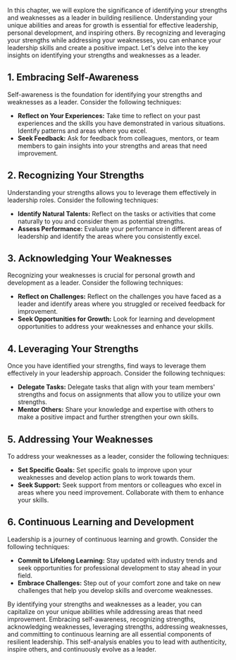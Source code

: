 
In this chapter, we will explore the significance of identifying your strengths and weaknesses as a leader in building resilience. Understanding your unique abilities and areas for growth is essential for effective leadership, personal development, and inspiring others. By recognizing and leveraging your strengths while addressing your weaknesses, you can enhance your leadership skills and create a positive impact. Let's delve into the key insights on identifying your strengths and weaknesses as a leader.

**1. Embracing Self-Awareness**
-------------------------------

Self-awareness is the foundation for identifying your strengths and weaknesses as a leader. Consider the following techniques:

* **Reflect on Your Experiences:** Take time to reflect on your past experiences and the skills you have demonstrated in various situations. Identify patterns and areas where you excel.
* **Seek Feedback:** Ask for feedback from colleagues, mentors, or team members to gain insights into your strengths and areas that need improvement.

**2. Recognizing Your Strengths**
---------------------------------

Understanding your strengths allows you to leverage them effectively in leadership roles. Consider the following techniques:

* **Identify Natural Talents:** Reflect on the tasks or activities that come naturally to you and consider them as potential strengths.
* **Assess Performance:** Evaluate your performance in different areas of leadership and identify the areas where you consistently excel.

**3. Acknowledging Your Weaknesses**
------------------------------------

Recognizing your weaknesses is crucial for personal growth and development as a leader. Consider the following techniques:

* **Reflect on Challenges:** Reflect on the challenges you have faced as a leader and identify areas where you struggled or received feedback for improvement.
* **Seek Opportunities for Growth:** Look for learning and development opportunities to address your weaknesses and enhance your skills.

**4. Leveraging Your Strengths**
--------------------------------

Once you have identified your strengths, find ways to leverage them effectively in your leadership approach. Consider the following techniques:

* **Delegate Tasks:** Delegate tasks that align with your team members' strengths and focus on assignments that allow you to utilize your own strengths.
* **Mentor Others:** Share your knowledge and expertise with others to make a positive impact and further strengthen your own skills.

**5. Addressing Your Weaknesses**
---------------------------------

To address your weaknesses as a leader, consider the following techniques:

* **Set Specific Goals:** Set specific goals to improve upon your weaknesses and develop action plans to work towards them.
* **Seek Support:** Seek support from mentors or colleagues who excel in areas where you need improvement. Collaborate with them to enhance your skills.

**6. Continuous Learning and Development**
------------------------------------------

Leadership is a journey of continuous learning and growth. Consider the following techniques:

* **Commit to Lifelong Learning:** Stay updated with industry trends and seek opportunities for professional development to stay ahead in your field.
* **Embrace Challenges:** Step out of your comfort zone and take on new challenges that help you develop skills and overcome weaknesses.

By identifying your strengths and weaknesses as a leader, you can capitalize on your unique abilities while addressing areas that need improvement. Embracing self-awareness, recognizing strengths, acknowledging weaknesses, leveraging strengths, addressing weaknesses, and committing to continuous learning are all essential components of resilient leadership. This self-analysis enables you to lead with authenticity, inspire others, and continuously evolve as a leader.

